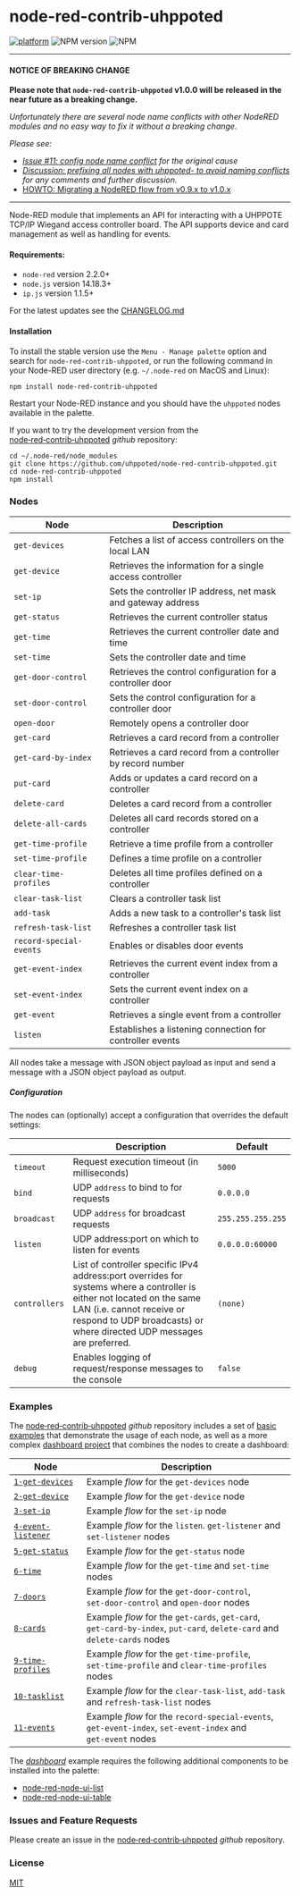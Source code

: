 # node-red-contrib-uhppoted

[![platform](https://img.shields.io/badge/platform-Node--RED-red)](https://nodered.org)
![NPM version](https://badge.fury.io/js/node-red-contrib-uhppoted.svg)
![NPM](https://img.shields.io/npm/l/node-red-contrib-uhppoted)

---
#### NOTICE OF BREAKING CHANGE

**Please note that `node-red-contrib-uhppoted` v1.0.0 will be released in the near future as a breaking change.**

_Unfortunately there are several node name conflicts with other NodeRED modules and no easy way to fix it without a breaking change._

_Please see:_
- _[Issue #11: config node name conflict](https://github.com/uhppoted/node-red-contrib-uhppoted/issues/11) for the original cause_
- _[Discussion: prefixing all nodes with uhppoted- to avoid naming conflicts](https://github.com/uhppoted/node-red-contrib-uhppoted/discussions/12) for any comments and further discussion._
- [HOWTO: Migrating a NodeRED flow from v0.9.x to v1.0.x](https://github.com/uhppoted/node-red-contrib-uhppoted/blob/master/documentation/MIGRATE.md)

---
Node-RED module that implements an API for interacting with a UHPPOTE TCP/IP Wiegand access controller board. The API supports device and card management as well as handling for events.

#### Requirements:
- `node‑red` version 2.2.0+
- `node.js` version 14.18.3+
- `ip.js` version 1.1.5+ 

For the latest updates see the [CHANGELOG.md](https://github.com/uhppoted/node-red-contrib-uhppoted/blob/master/CHANGELOG.md)

#### Installation

To install the stable version use the `Menu - Manage palette` option and search for `node-red-contrib-uhppoted`,
or run the following command in your Node-RED user directory (e.g. `~/.node-red` on MacOS and Linux):

    npm install node-red-contrib-uhppoted

Restart your Node-RED instance and you should have the `uhppoted` nodes available in the palette.

If you want to try the development version from the [node‑red‑contrib‑uhppoted](https://github.com/uhppoted/node-red-contrib-uhppoted) _github_
repository:

    cd ~/.node-red/node_modules
    git clone https://github.com/uhppoted/node-red-contrib-uhppoted.git
    cd node-red-contrib-uhppoted
    npm install


### Nodes

| Node                    | Description                                                  |
| ----------------------- | ------------------------------------------------------------ |
| `get‑devices`           | Fetches a list of access controllers on the local LAN        |
| `get‑device`            | Retrieves the information for a single access controller     |
| `set‑ip`                | Sets the controller IP address, net mask and gateway address |
| `get‑status`            | Retrieves the current controller status                      |
| `get‑time`              | Retrieves the current controller date and time               |
| `set‑time`              | Sets the controller date and time                            |
| `get‑door‑control`      | Retrieves the control configuration for a controller door    |
| `set‑door‑control`      | Sets the control configuration for a controller door         |
| `open‑door`             | Remotely opens a controller door                             |
| `get‑card`              | Retrieves a card record from a controller                    |
| `get‑card-by-index`     | Retrieves a card record from a controller by record number   |
| `put‑card`              | Adds or updates a card record on a controller                |
| `delete‑card`           | Deletes a card record from a controller                      |
| `delete‑all‑cards`      | Deletes all card records stored on a controller              |
| `get-time-profile`      | Retrieve a time profile from a controller                    |
| `set-time-profile`      | Defines a time profile on a controller                       |
| `clear-time-profiles`   | Deletes all time profiles defined on a controller            |
| `clear-task-list`       | Clears a controller task list                                |
| `add-task`              | Adds a new task to a controller's task list                  |
| `refresh-task-list`     | Refreshes a controller task list                             |
| `record-special-events` | Enables or disables door events                              | 
| `get‑event‑index`       | Retrieves the current event index from a controller          | 
| `set‑event‑index`       | Sets the current event index on a controller                 |
| `get‑event`             | Retrieves a single event from a controller                   |
| `listen`                | Establishes a listening connection for controller events     |

All nodes take a message with JSON object payload as input and send a message with a JSON object payload as output.

##### Configuration

The nodes can (optionally) accept a configuration that overrides the default settings:

|               | Description                                    | Default           |
| ------------- | ---------------------------------------------- | ----------------- |
| `timeout`     | Request execution timeout (in milliseconds)    | `5000`            |
| `bind`        | UDP `address` to bind to for requests          | `0.0.0.0`         |
| `broadcast`   | UDP `address` for broadcast requests           | `255.255.255.255` |
| `listen`      | UDP address:port on which to listen for events | `0.0.0.0:60000`   |
| `controllers` | List of controller specific IPv4 address:port overrides for systems where a controller is either not located on the same LAN (i.e. cannot receive or respond to UDP broadcasts) or where directed UDP messages are preferred. | `(none)` |
| `debug`      | Enables logging of request/response messages to the console | `false` |

### Examples

The [node‑red‑contrib‑uhppoted](https://github.com/uhppoted/node-red-contrib-uhppoted) _github_ repository includes a set of [basic examples](https://github.com/uhppoted/node-red-contrib-uhppoted/tree/master/examples/examples.json) that demonstrate the usage of each node, as well as a more complex [dashboard project](https://github.com/uhppoted/node-red-contrib-uhppoted/tree/master/examples/dashboard) that combines the nodes to create a dashboard:

| Node               | Description                                                  |
| ------------------ | ------------------------------------------------------------ |
| [`1‑get‑devices`](https://github.com/uhppoted/node-red-contrib-uhppoted/blob/master/examples/basic/1-get-devices.json) | Example _flow_ for the `get‑devices` node |
| [`2‑get‑device`](https://github.com/uhppoted/node-red-contrib-uhppoted/blob/master/examples/basic/2-get-device.json)   | Example _flow_ for the `get‑device` node |
| [`3‑set-ip`](https://github.com/uhppoted/node-red-contrib-uhppoted/blob/master/examples/basic/set-ip.json)               | Example _flow_ for the `set‑ip` node |
| [`4‑event-listener`](https://github.com/uhppoted/node-red-contrib-uhppoted/blob/master/examples/basic/4-event-listener.json)           | Example _flow_ for the `listen`. `get-listener` and `set‑listener` nodes |
| [`5‑get-status`](https://github.com/uhppoted/node-red-contrib-uhppoted/blob/master/examples/basic/5-get-status.json)           | Example _flow_ for the `get‑status` node |
| [`6‑time`](https://github.com/uhppoted/node-red-contrib-uhppoted/blob/master/examples/basic/6-time.json)               | Example _flow_ for the `get‑time` and `set‑time` nodes |
| [`7‑doors`](https://github.com/uhppoted/node-red-contrib-uhppoted/blob/master/examples/basic/7-doors.json)             | Example _flow_ for the `get‑door‑control`, `set‑door‑control` and `open‑door` nodes |
| [`8‑cards`](https://github.com/uhppoted/node-red-contrib-uhppoted/blob/master/examples/basic/8-cards.json)             | Example _flow_ for the `get‑cards`, `get‑card`, `get‑card‑by‑index`, `put‑card`, `delete‑card` and `delete‑cards` nodes |
| [`9-time-profiles`](https://github.com/uhppoted/node-red-contrib-uhppoted/blob/master/examples/basic/9-time-profiles.json) | Example _flow_ for the `get-time-profile`, `set‑time-profile` and `clear-time-profiles` nodes |
| [`10-tasklist`](https://github.com/uhppoted/node-red-contrib-uhppoted/blob/master/examples/basic/10-tasklist.json) | Example _flow_ for the `clear-task-list`, `add-task` and `refresh-task-list` nodes |
| [`11-events`](https://github.com/uhppoted/node-red-contrib-uhppoted/blob/master/examples/basic/11-events.json)         | Example _flow_ for the `record-special-events`, `get‑event‑index`, `set‑event‑index` and `get‑event` nodes |

The [_dashboard_](https://github.com/uhppoted/node-red-contrib-uhppoted/blob/master/examples/dashboard.json) example requires the following additional components to be installed into the palette:

- [node-red-node-ui-list](https://flows.nodered.org/node/node-red-node-ui-list)
- [node-red-node-ui-table](https://flows.nodered.org/node/node-red-node-ui-table)

### Issues and Feature Requests

Please create an issue in the [node‑red‑contrib‑uhppoted](https://github.com/uhppoted/node-red-contrib-uhppoted) _github_ repository.

### License

[MIT](https://github.com/uhppoted/node-red-contrib-uhppoted/blob/master/LICENSE)
